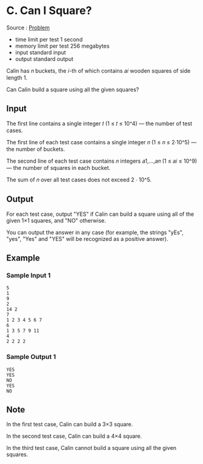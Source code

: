 # C. Can I Square?

Source : [Problem](https://codeforces.com/problemset/problem/1915/C)

- time limit per test 1 second
- memory limit per test 256 megabytes
- input standard input
- output standard output

Calin has 𝑛 buckets, the 𝑖-th of which contains 𝑎𝑖 wooden squares of side length 1.

Can Calin build a square using all the given squares?

## Input

The first line contains a single integer 𝑡 (1 ≤ 𝑡 ≤ 10^4) — the number of test cases.

The first line of each test case contains a single integer 𝑛 (1 ≤ 𝑛 ≤ 2⋅10^5) — the number of buckets.

The second line of each test case contains 𝑛 integers 𝑎1,…,𝑎𝑛 (1 ≤ 𝑎𝑖 ≤ 10^9) — the number of squares in each bucket.

The sum of 𝑛 over all test cases does not exceed 2 ⋅ 10^5.

## Output

For each test case, output "YES" if Calin can build a square using all of the given 1×1 squares, and "NO" otherwise.

You can output the answer in any case (for example, the strings "yEs", "yes", "Yes" and "YES" will be recognized as a positive answer).

## Example

### Sample Input 1

    5
    1
    9
    2
    14 2
    7
    1 2 3 4 5 6 7
    6
    1 3 5 7 9 11
    4
    2 2 2 2

### Sample Output 1

    YES
    YES
    NO
    YES
    NO

## Note

In the first test case, Calin can build a 3×3 square.

In the second test case, Calin can build a 4×4 square.

In the third test case, Calin cannot build a square using all the given squares.
